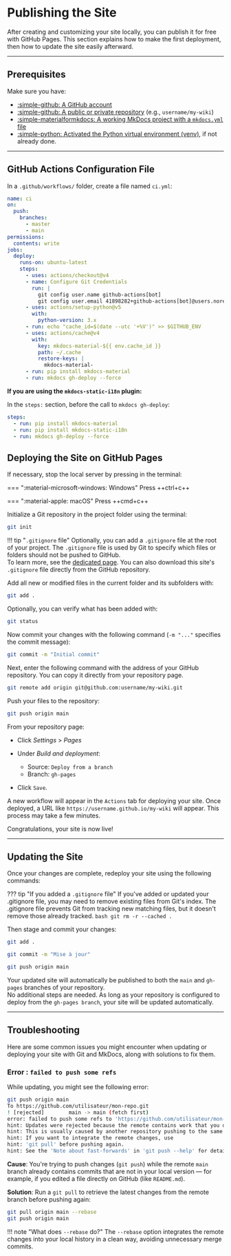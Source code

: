 # Publishing the Site

After creating and customizing your site locally, you can publish it for free with GitHub Pages. This section explains how to make the first deployment, then how to update the site easily afterward.

---

## Prerequisites

Make sure you have:

- [:simple-github: A GitHub account](http://github.com/)
- [:simple-github: A public or private repository](http://github.com/) (e.g., `username/my-wiki`)
- [:simple-materialformkdocs: A working MkDocs project with a `mkdocs.yml` file](../installation/#initialize-a-new-mkdocs-site)
- [:simple-python: Activated the Python virtual environment (venv)](../installation/#activate-the-virtual-environment), if not already done.

---

## GitHub Actions Configuration File

In a `.github/workflows/` folder, create a file named `ci.yml`:

```yaml
name: ci 
on:
  push:
    branches:
      - master 
      - main
permissions:
  contents: write
jobs:
  deploy:
    runs-on: ubuntu-latest
    steps:
      - uses: actions/checkout@v4
      - name: Configure Git Credentials
        run: |
          git config user.name github-actions[bot]
          git config user.email 41898282+github-actions[bot]@users.noreply.github.com
      - uses: actions/setup-python@v5
        with:
          python-version: 3.x
      - run: echo "cache_id=$(date --utc '+%V')" >> $GITHUB_ENV 
      - uses: actions/cache@v4
        with:
          key: mkdocs-material-${{ env.cache_id }}
          path: ~/.cache 
          restore-keys: |
            mkdocs-material-
      - run: pip install mkdocs-material 
      - run: mkdocs gh-deploy --force
```

**If you are using the `mkdocs-static-i18n` plugin:**

In the `steps:` section, before the call to `mkdocs gh-deploy`:

```yaml title="ci.yml" hl_lines="3"
steps:
  - run: pip install mkdocs-material
  - run: pip install mkdocs-static-i18n
  - run: mkdocs gh-deploy --force
```

## Deploying the Site on GitHub Pages

If necessary, stop the local server by pressing in the terminal:

=== ":material-microsoft-windows: Windows"
    Press ++ctrl+c++

=== ":material-apple: macOS"
    Press ++cmd+c++

Initialize a Git repository in the project folder using the terminal:

```bash
git init
```

!!! tip "`.gitignore` file"
    Optionally, you can add a `.gitignore` file at the root of your project.
    The `.gitignore` file is used by Git to specify which files or folders should not be pushed to GitHub.  
    To learn more, see the [dedicated page](/en/resources/gitignore/).
    You can also download this site's `.gitignore` file directly from the GitHub repository.

Add all new or modified files in the current folder and its subfolders with:

```bash
git add .
```

Optionally, you can verify what has been added with:

```bash
git status
```

Now commit your changes with the following command (`-m "..."` specifies the commit message):

```bash
git commit -m "Initial commit"
```

Next, enter the following command with the address of your GitHub repository. You can copy it directly from your repository page.

```bash
git remote add origin git@github.com:username/my-wiki.git
```

Push your files to the repository:

```bash
git push origin main
```

From your repository page:

- Click *Settings* > *Pages*
- Under *Build and deployment*:

    - Source: `Deploy from a branch`
    - Branch: `gh-pages`

- Click `Save`.

A new workflow will appear in the `Actions` tab for deploying your site. Once deployed, a URL like `https://username.github.io/my-wiki` will appear. This process may take a few minutes.

Congratulations, your site is now live!

---

## Updating the Site

Once your changes are complete, redeploy your site using the following commands:

??? tip "If you added a `.gitignore` file"
    If you've added or updated your .gitignore file, you may need to remove existing files from Git's index.
    The .gitignore file prevents Git from tracking new matching files, but it doesn't remove those already tracked.
    ```bash
    git rm -r --cached .
    ```

Then stage and commit your changes:

```bash
git add .
```

```bash
git commit -m "Mise à jour"
```

```bash
git push origin main
```

Your updated site will automatically be published to both the `main` and `gh-pages` branches of your repository.  
No additional steps are needed. As long as your repository is configured to deploy from the `gh-pages branch`, your site will be updated automatically.

---

## Troubleshooting

Here are some common issues you might encounter when updating or deploying your site with Git and MkDocs, along with solutions to fix them.

### Error : `failed to push some refs`

While updating, you might see the following error:

```bash
git push origin main
To https://github.com/utilisateur/mon-repo.git
! [rejected]        main -> main (fetch first)
error: failed to push some refs to 'https://github.com/utilisateur/mon-repo.git'
hint: Updates were rejected because the remote contains work that you do not have locally.
hint: This is usually caused by another repository pushing to the same ref.
hint: If you want to integrate the remote changes, use
hint: 'git pull' before pushing again.
hint: See the 'Note about fast-forwards' in 'git push --help' for details.
```

**Cause**: You're trying to push changes (`git push`) while the remote `main` branch already contains commits that are not in your local version — for example, if you edited a file directly on GitHub (like `README.md`).

**Solution**: Run a `git pull` to retrieve the latest changes from the remote branch before pushing again:

```bash
git pull origin main --rebase
git push origin main
```

!!! note "What does `--rebase` do?"
    The `--rebase` option integrates the remote changes into your local history in a clean way, avoiding unnecessary merge commits.